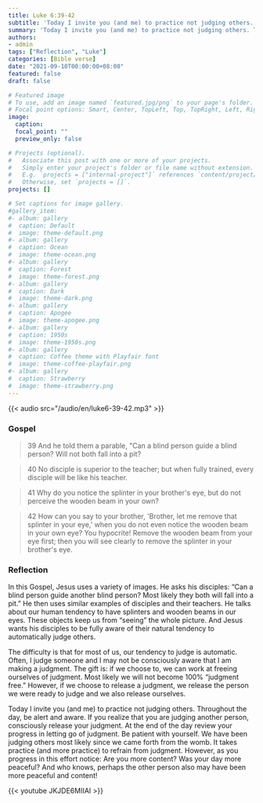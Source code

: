 ```yaml
---
title: Luke 6:39-42
subtitle: 'Today I invite you (and me) to practice not judging others. Throughout the day, be alert and aware. If you realize that you are judging another person, consciously release your judgment. At the end of the day review your progress in letting go of judgment. Be patient with yourself.'
summary: 'Today I invite you (and me) to practice not judging others. Throughout the day, be alert and aware. If you realize that you are judging another person, consciously release your judgment. At the end of the day review your progress in letting go of judgment. Be patient with yourself.'
authors:
- admin
tags: ["Reflection", "Luke"]
categories: [Bible verse]
date: "2021-09-10T00:00:00+08:00"
featured: false
draft: false

# Featured image
# To use, add an image named `featured.jpg/png` to your page's folder.
# Focal point options: Smart, Center, TopLeft, Top, TopRight, Left, Right, BottomLeft, Bottom, BottomRight
image:
  caption:
  focal_point: ""
  preview_only: false

# Projects (optional).
#   Associate this post with one or more of your projects.
#   Simply enter your project's folder or file name without extension.
#   E.g. `projects = ["internal-project"]` references `content/project/deep-learning/index.md`.
#   Otherwise, set `projects = []`.
projects: []

# Set captions for image gallery.
#gallery_item:
#- album: gallery
#  caption: Default
#  image: theme-default.png
#- album: gallery
#  caption: Ocean
#  image: theme-ocean.png
#- album: gallery
#  caption: Forest
#  image: theme-forest.png
#- album: gallery
#  caption: Dark
#  image: theme-dark.png
#- album: gallery
#  caption: Apogee
#  image: theme-apogee.png
#- album: gallery
#  caption: 1950s
#  image: theme-1950s.png
#- album: gallery
#  caption: Coffee theme with Playfair font
#  image: theme-coffee-playfair.png
#- album: gallery
#  caption: Strawberry
#  image: theme-strawberry.png
---
```


{{< audio src="/audio/en/luke6-39-42.mp3" >}}

### Gospel
> 39 And he told them a parable, "Can a blind person guide a blind person? Will not both fall into a pit?

> 40 No disciple is superior to the teacher; but when fully trained, every disciple will be like his teacher.

> 41 Why do you notice the splinter in your brother's eye, but do not perceive the wooden beam in your own?

> 42 How can you say to your brother, 'Brother, let me remove that splinter in your eye,' when you do not even notice the wooden beam in your own eye? You hypocrite! Remove the wooden beam from your eye first; then you will see clearly to remove the splinter in your brother's eye.

### Reflection
In this Gospel, Jesus uses a variety of images. He asks his disciples: “Can a blind person guide another blind person? Most likely they both will fall into a pit.” He then uses similar examples of disciples and their teachers. He talks about our human tendency to have splinters and wooden beams in our eyes. These objects keep us from “seeing” the whole picture. And Jesus wants his disciples to be fully aware of their natural tendency to automatically judge others.

The difficulty is that for most of us, our tendency to judge is automatic. Often, I judge someone and I may not be consciously aware that I am making a judgment. The gift is: if we choose to, we can work at freeing ourselves of judgment. Most likely we will not become 100% “judgment free.” However, if we choose to release a judgment, we release the person we were ready to judge and we also release ourselves.

Today I invite you (and me) to practice not judging others. Throughout the day, be alert and aware. If you realize that you are judging another person, consciously release your judgment. At the end of the day review your progress in letting go of judgment. Be patient with yourself. We have been judging others most likely since we came forth from the womb. It takes practice (and more practice) to refrain from judgment. However, as you progress in this effort notice: Are you more content? Was your day more peaceful? And who knows, perhaps the other person also may have been more peaceful and content!

{{< youtube JKJDE6MIIAI >}}
